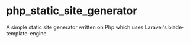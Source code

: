 # php_static_site_generator
A simple static site generator written on Php which uses Laravel's blade-template-engine.
